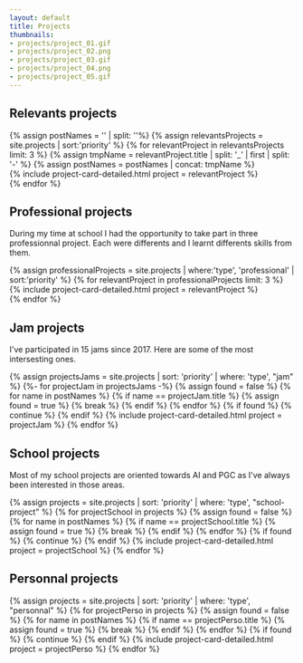 ```yaml
---
layout: default
title: Projects
thumbnails:
- projects/project_01.gif
- projects/project_02.png
- projects/project_03.gif
- projects/project_04.png
- projects/project_05.gif
---
```

<div class="wrapper">
	<div class="container">
		<!-- Relevants Projects -->
		<section>
			<div class="row">
				<div class="col-md-12">
					<h1>Relevants projects</h1>
				</div>
			</div>
			<div class="row">
				{% assign postNames = '' | split: ''%}
				{% assign relevantsProjects = site.projects | sort:'priority' %}
				{% for relevantProject in relevantsProjects limit: 3 %}
				{% assign tmpName = relevantProject.title | split: '_' | first | split: '-' %}
				{% assign postNames = postNames | concat: tmpName %}
				<div class="col-sm-12 col-md-4">
					{% include project-card-detailed.html project = relevantProject %}
				</div>
				{% endfor %}
			</div>
		</section>
		<!-- Professional Projects -->
		<section>
			<div class="row">
				<div class="col-md-12">
					<h1>Professional projects</h1>
					<p>During my time at school I had the opportunity to take part in three professionnal project. Each were differents and I learnt differents skills from them.</p>	
				</div>
			</div>
			<div class="row">
				{% assign professionalProjects = site.projects | where:'type', 'professional' | sort:'priority' %}
				{% for relevantProject in professionalProjects limit: 3 %}
				<div class="col-sm-12 col-md-4">
					{% include project-card-detailed.html project = relevantProject %}
				</div>
				{% endfor %}
			</div>
		</section>
		<!-- Other Projects -->
		<section>
			<div class="row">
				<div class="col-sm-12 col-md-4">
					<h1>Jam projects</h1>
					<p>I've participated in 15 jams since 2017. Here are some of the most intersesting ones.</p>
					{% assign projectsJams = site.projects | sort: 'priority' | where: 'type', "jam" %}
					{%- for projectJam in projectsJams -%}
						{% assign found = false %}
						{% for name in postNames %}
							{% if name == projectJam.title %}
								{% assign found = true %}
								{% break %}
							{% endif %}
						{% endfor %}
						{% if found %}
							{% continue %}
						{% endif %}
						{% include project-card-detailed.html project = projectJam %}
					{% endfor %}
				</div>
				<div class="col-sm-12 col-md-4">
					<h1>School projects</h1>
					<p>Most of my school projects are oriented towards AI and PGC as I've always been interested in those areas.</p>
					{% assign projects = site.projects | sort: 'priority' | where: 'type', "school-project" %}
					{% for projectSchool in projects %}
						{% assign found = false %}
						{% for name in postNames %}
							{% if name == projectSchool.title %}
								{% assign found = true %}
								{% break %}
							{% endif %}
						{% endfor %}
						{% if found %}
							{% continue %}
						{% endif %}
						{% include project-card-detailed.html project = projectSchool %}
					{% endfor %}
				</div>
				<div class="col-sm-12 col-md-4">
					<h1>Personnal projects</h1>
					{% assign projects = site.projects | sort: 'priority' | where: 'type', "personnal" %}
					{% for projectPerso in projects %}
						{% assign found = false %}
						{% for name in postNames %}
							{% if name == projectPerso.title %}
								{% assign found = true %}
								{% break %}
							{% endif %}
						{% endfor %}
						{% if found %}
							{% continue %}
						{% endif %}
						{% include project-card-detailed.html project = projectPerso %}
					{% endfor %}
				</div>
			</div>
		</section>
	</div>
</div>